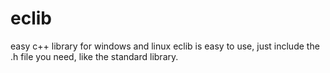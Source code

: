 # eclib
easy c++ library for windows and linux
eclib is easy to use, just include the .h file you need, like the standard library.
